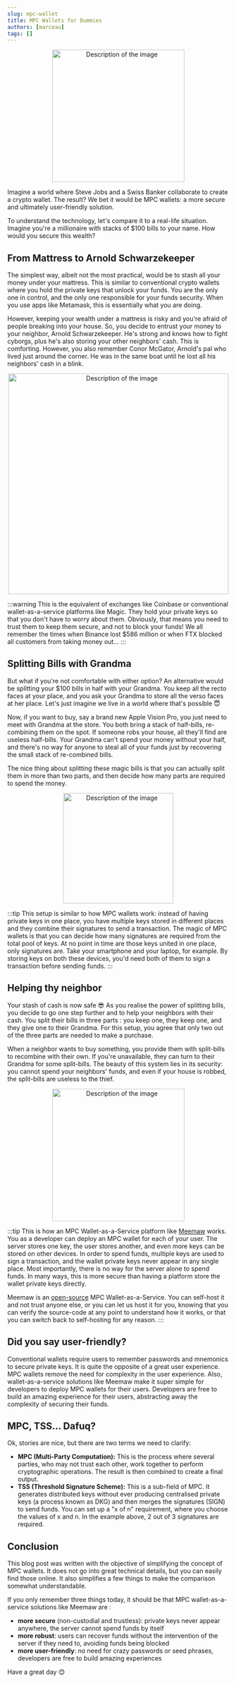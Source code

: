 ```yaml
---
slug: mpc-wallet
title: MPC Wallets for Dummies
authors: [marceau]
tags: []
---
```


<p align="center">
  <img src="/img/steve3_small.webp" alt="Description of the image" width="300" />
</p>


Imagine a world where Steve Jobs and a Swiss Banker collaborate to create a crypto wallet. The result? We bet it would be MPC wallets: a more secure and ultimately user-friendly solution.

To understand the technology, let's compare it to a real-life situation. Imagine you're a millionaire with stacks of $100 bills to your name. How would you secure this wealth?

## From Mattress to Arnold Schwarzekeeper

The simplest way, albeit not the most practical, would be to stash all your money under your mattress. This is similar to conventional crypto wallets where you hold the private keys that unlock your funds. You are the only one in control, and the only one responsible for your funds security. When you use apps like Metamask, this is essentially what you are doing.

However, keeping your wealth under a mattress is risky and you're afraid of people breaking into your house. So, you decide to entrust your money to your neighbor, Arnold Schwarzekeeper. He's strong and knows how to fight cyborgs, plus he's also storing your other neighbors' cash. This is comforting. However, you also remember Conor McGator, Arnold's pal who lived just around the corner. He was in the same boat until he lost all his neighbors' cash in a blink.

<p align="center">
  <img src="/img/arnold_conor_small.webp" alt="Description of the image" width="500" />
</p>

:::warning
This is the equivalent of exchanges like Coinbase or conventional wallet-as-a-service platforms like Magic. They hold your private keys so that you don't have to worry about them. Obviously, that means you need to trust them to keep them secure, and not to block your funds! We all remember the times when Binance lost $586 million or when FTX blocked all customers from taking money out...
:::

## Splitting Bills with Grandma

But what if you're not comfortable with either option? An alternative would be splitting your $100 bills in half with your Grandma. You keep all the recto faces at your place, and you ask your Grandma to store all the verso faces at her place. Let's just imagine we live in a world where that's possible 😇

Now, if you want to buy, say a brand new Apple Vision Pro, you just need to meet with Grandma at the store. You both bring a stack of half-bills, re-combining them on the spot. If someone robs your house, all they'll find are useless half-bills. Your Grandma can't spend your money without your half, and there's no way for anyone to steal all of your funds just by recovering the small stack of re-combined bills.

The nice thing about splitting these magic bills is that you can actually split them in more than two parts, and then decide how many parts are required to spend the money.

<p align="center">
  <img src="/img/ar_small.webp" alt="Description of the image" width="250" />
</p>

:::tip
This setup is similar to how MPC wallets work: instead of having private keys in one place, you have multiple keys stored in different places and they combine their signatures to send a transaction. The magic of MPC wallets is that you can decide how many signatures are required from the total pool of keys. At no point in time are those keys united in one place, only signatures are. Take your smartphone and your laptop, for example. By storing keys on both these devices, you'd need both of them to sign a transaction before sending funds.
:::

## Helping thy neighbor

Your stash of cash is now safe 😎 As you realise the power of splitting bills, you decide to go one step further and to help your neighbors with their cash. You split their bills in three parts : you keep one, they keep one, and they give one to their Grandma. For this setup, you agree that only two out of the three parts are needed to make a purchase. 

When a neighbor wants to buy something, you provide them with split-bills to recombine with their own. If you're unavailable, they can turn to their Grandma for some split-bills. The beauty of this system lies in its security: you cannot spend your neighbors' funds, and even if your house is robbed, the split-bills are useless to the thief.

<p align="center">
  <img src="/img/neighbor_small.webp" alt="Description of the image" width="300" />
</p>

:::tip
This is how an MPC Wallet-as-a-Service platform like [Meemaw](/) works. You as a developer can deploy an MPC wallet for each of your user. The server stores one key, the user stores another, and even more keys can be stored on other devices. In order to spend funds, multiple keys are used to sign a transaction, and the wallet private keys never appear in any single place. Most importantly, there is no way for the server alone to spend funds. In many ways, this is more secure than having a platform store the wallet private keys directly.

Meemaw is an [open-source](https://github.com/getmeemaw/meemaw) MPC Wallet-as-a-Service. You can self-host it and not trust anyone else, or you can let us host it for you, knowing that you can verify the source-code at any point to understand how it works, or that you can switch back to self-hosting for any reason.
:::

## Did you say user-friendly?

Conventional wallets require users to remember passwords and mnemonics to secure private keys. It is quite the opposite of a great user experience. MPC wallets remove the need for complexity in the user experience. Also, wallet-as-a-service solutions like Meemaw make it super simple for developers to deploy MPC wallets for their users. Developers are free to build an amazing experience for their users, abstracting away the complexity of securing their funds.

## MPC, TSS... Dafuq?

Ok, stories are nice, but there are two terms we need to clarify: 
- **MPC (Multi-Party Computation):** This is the process where several parties, who may not trust each other, work together to perform cryptographic operations. The result is then combined to create a final output.
- **TSS (Threshold Signature Scheme):** This is a sub-field of MPC. It generates distributed keys without ever producing centralised private keys (a process known as DKG) and then merges the signatures (SIGN) to send funds. You can set up a "x of n" requirement, where you choose the values of x and n. In the example above, 2 out of 3 signatures are required.

## Conclusion

This blog post was written with the objective of simplifying the concept of MPC wallets. It does not go into great technical details, but you can easily find those online. It also simplifies a few things to make the comparison somewhat understandable.

If you only remember three things today, it should be that MPC wallet-as-a-service solutions like Meemaw are :
- **more secure** (non-custodial and trustless): private keys never appear anywhere, the server cannot spend funds by itself
- **more robust**: users can recover funds without the intervention of the server if they need to, avoiding funds being blocked
- **more user-friendly**: no need for crazy passwords or seed phrases, developers are free to build amazing experiences

Have a great day 😊